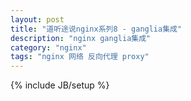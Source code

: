 ```yaml
---
layout: post
title: "道听途说nginx系列8 - ganglia集成"
description: "nginx ganglia集成"
category: "nginx"
tags: "nginx 网络 反向代理 proxy"
---
```

{% include JB/setup %}
